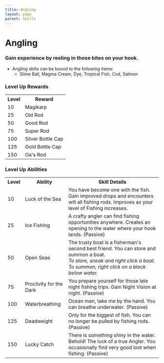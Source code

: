 ```yaml
---
title: Angling
layout: page
parent: Skills
---
```


# Angling

### Gain experience by reeling in those bites on your hook.
- Angling skills can be bound to the following items:
  - Slime Ball, Magma Cream, Dye, Tropical Fish, Cod, Salmon

### Level Up Rewards

<!DOCTYPE html>
<html>
<body>
<table>
  <tr>
    <th>Level</th>
    <th>Reward</th>
  </tr>
  <tr>
    <td>10</td>
    <td>Magikarp</td>
  </tr>
  <tr>
    <td>25</td>
    <td>Old Rod</td>
  </tr>
  <tr>
    <td>50</td>
    <td>Good Rod</td>
  </tr>
  <tr>
    <td>75</td>
    <td>Super Rod</td>
  </tr>
  <tr>
    <td>100</td>
    <td>Silver Bottle Cap</td>
  </tr>
  <tr>
    <td>125</td>
    <td>Gold Bottle Cap</td>
  </tr>
  <tr>
    <td>150</td>
    <td>Oa's Rod</td>
  </tr>
</table>

</body>
</html>

### Level Up Abilities

<!DOCTYPE html>
<html>
<body>
<table>
  <tr>
    <th>Level</th>
    <th>Ability</th>
    <th>Skill Details</th> 
  </tr>

  <tr>
    <td>10</td>
    <td>Luck of the Sea</td>
    <td>You have become one with the fish. Gain improved drops and encounters will all fishing rods. Improves as your level of Fishing increases. </td>
  </tr>

  <tr>
    <td>25</td>
    <td>Ice Fishing</td>
<td>A crafty angler can find fishing opportunities anywhere. Creates an opening to the water where your hook lands. (Passive)</td>

  </tr>
  <tr>
    <td>50</td>
    <td>Open Seas</td>
<td>The trusty boat is a fisherman's second best friend. You can store and summon a boat.<br><i>To store, sneak and right click a boat. <br>To summon, right click on a block below water.</i></td>
  </tr>

  <tr>
    <td>75</td>
    <td>Proclivity for the Dark</td>
<td>You prepare yourself for those late night fishing trips. Gain Night Vision at night. (Passive)</td>
  </tr>

  <tr>
    <td>100</td>
    <td>Waterbreathing</td>
<td>Ocean man, take me by the hand. You can breathe underwater. (Passive)</td>
  </tr>
  <tr>
    <td>125</td>
    <td>Deadweight</td>
<td>Only for the biggest of fish. You can no longer be pulled by fishing rods. (Passive)</td>
  </tr>
  <tr>
    <td>150</td>
    <td>Lucky Catch</td>
<td>There is something shiny in the water. Behold! The luck of a true Angler. You occasionally find very good loot when fishing. (Passive)</td>
  </tr>
</table>

</body>
</html>
































